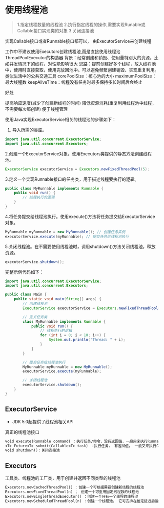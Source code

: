 # 使用线程池

> 1.指定线程数量的线程池
2.执行指定线程的操作,需要实现Runable或Callable接口实现类的对象
3.关闭连接池

实现Callable接口或者Runnable接口都可以， 由ExecutorService来创建线程

工作中不建议使用Executors创建线程池,而是直接使用线程池ThreadPoolExecutor的构造器
背景：经常创建和销毁、使用量特别大的资源，比如并发情况下的线程，对性能影响很大
思路：提前创建好多个线程，放入线程池中，使用时直接获取，使用完放回池中。可以避免频繁创建销毁、实现重复利用。类似生活中的公共交通工具
corePoolSize：核心池的大小
maximumPoolSize：最大线程数
keepAliveTime：线程没有任务时最多保持多长时间后会终止

好处

提高响应速度(减少了创建新线程的时间)
降低资源消耗(重复利用线程池中线程，不需要每次都创建)
便于线程管理

使用Java实现ExecutorService相关的线程池的步骤如下：

1. 导入所需的类库。

```java
import java.util.concurrent.ExecutorService;
import java.util.concurrent.Executors;
```

2.创建一个ExecutorService对象，使用Executors类提供的静态方法创建线程池。

```java
ExecutorService executorService = Executors.newFixedThreadPool(5);
```

3.定义一个实现Runnable接口的任务类，用于描述线程要执行的逻辑。

```java
public class MyRunnable implements Runnable {
    public void run() {
        // 线程执行的逻辑
    }
}
```

4.将任务提交给线程池执行。使用execute()方法将任务提交给ExecutorService对象。

```java
MyRunnable myRunnable = new MyRunnable(); // 创建任务实例
executorService.execute(myRunnable); // 提交任务给线程池执行
```

5.关闭线程池。在不需要使用线程池时，调用shutdown()方法关闭线程池，释放资源。

```java
executorService.shutdown();
```

完整示例代码如下：

```java
import java.util.concurrent.ExecutorService;
import java.util.concurrent.Executors;

public class Main {
    public static void main(String[] args) {
        // 创建线程池
        ExecutorService executorService = Executors.newFixedThreadPool(5);

        // 定义任务类
        class MyRunnable implements Runnable {
            public void run() {
                // 线程执行的逻辑
                for (int i = 0; i < 10; i++) {
                    System.out.println("Thread: " + i);
                }
            }
        }

        // 提交任务给线程池执行
        MyRunnable myRunnable = new MyRunnable();
        executorService.execute(myRunnable);

        // 关闭线程池
        executorService.shutdown();
    }
}
```

## ExecutorService

- JDK 5.0起提供了线程池相关API

真正的线程池接口

```txt
void execute(Runnable command) ：执行任务/命令，没有返回值，一般用来执行Runnable
<T> Future<T> submit(Callable<T> task) ：执行任务， 有返回值， 一般又来执行Callable
void shutdown()：关闭连接池
```

## Executors

工具类、线程池的工厂类，用于创建并返回不同类型的线程池

```txt
Executors.newCachedThreadPool() ：创建一个可根据需要创建新线程的线程池
Executors.newFixedThreadPool(n) ； 创建一个可重用固定线程数的线程池
Executors.newSingleThreadExecutor() ：创建一个只有一个线程的线程池
Executors.newScheduledThreadPool(n) ：创建一个线程池， 它可安排在给定延迟后运行命令或者定期地执行
```
